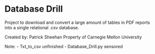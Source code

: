 # Database Drill

Project to download and convert a large amount of tables in PDF reports into a single
relational .csv database.

Created by: Patrick Sheehan
Property of Carnegie Mellon University

Note:
	- Txt_to_csv unfinished
	- Database_Drill.py sensored


